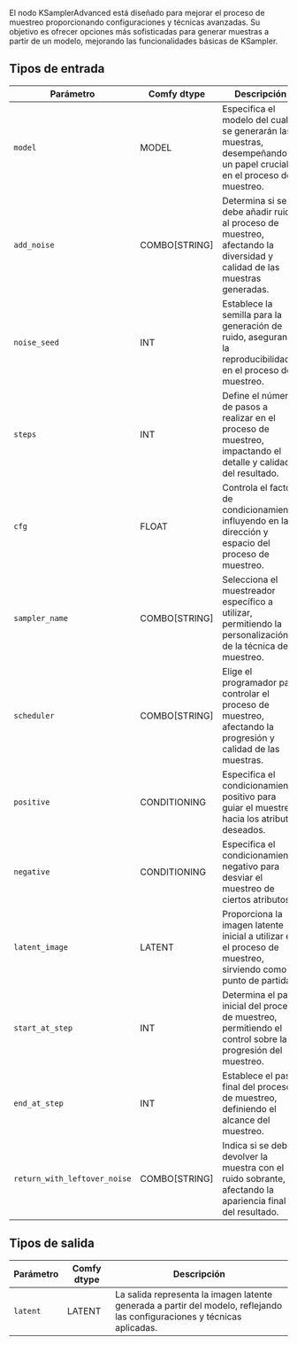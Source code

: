 
El nodo KSamplerAdvanced está diseñado para mejorar el proceso de muestreo proporcionando configuraciones y técnicas avanzadas. Su objetivo es ofrecer opciones más sofisticadas para generar muestras a partir de un modelo, mejorando las funcionalidades básicas de KSampler.
## Tipos de entrada

| Parámetro             | Comfy dtype | Descripción                                                                                                                                                                                                                                                                                                                                                     |
|----------------------|-------------|---------------------------------------------------------------------------------------------------------------------------------------------------------------------------------------------------------------------------------------------------------------------------------------------------------------------------------------------------------------------|
| `model`              | MODEL       | Especifica el modelo del cual se generarán las muestras, desempeñando un papel crucial en el proceso de muestreo.                                                                                                                                                                                                                      |
| `add_noise`          | COMBO[STRING] | Determina si se debe añadir ruido al proceso de muestreo, afectando la diversidad y calidad de las muestras generadas.                                                                                                                                                                                                             |
| `noise_seed`         | INT         | Establece la semilla para la generación de ruido, asegurando la reproducibilidad en el proceso de muestreo.                                                                                                                                                                                                                                     |
| `steps`              | INT         | Define el número de pasos a realizar en el proceso de muestreo, impactando el detalle y calidad del resultado.                                                                                                                                                                                                                   |
| `cfg`                | FLOAT       | Controla el factor de condicionamiento, influyendo en la dirección y espacio del proceso de muestreo.                                                                                                                                                                                                                                  |
| `sampler_name`       | COMBO[STRING] | Selecciona el muestreador específico a utilizar, permitiendo la personalización de la técnica de muestreo.                                                                                                                                                                                                                                  |
| `scheduler`          | COMBO[STRING] | Elige el programador para controlar el proceso de muestreo, afectando la progresión y calidad de las muestras.                                                                                                                                                                                                                   |
| `positive`           | CONDITIONING | Especifica el condicionamiento positivo para guiar el muestreo hacia los atributos deseados.                                                                                                                                                                                                                                     |
| `negative`           | CONDITIONING | Especifica el condicionamiento negativo para desviar el muestreo de ciertos atributos.                                                                                                                                                                                                                                     |
| `latent_image`       | LATENT      | Proporciona la imagen latente inicial a utilizar en el proceso de muestreo, sirviendo como punto de partida.                                                                                                                                                                                                                               |
| `start_at_step`      | INT         | Determina el paso inicial del proceso de muestreo, permitiendo el control sobre la progresión del muestreo.                                                                                                                                                                                                                               |
| `end_at_step`        | INT         | Establece el paso final del proceso de muestreo, definiendo el alcance del muestreo.                                                                                                                                                                                                                                         |
| `return_with_leftover_noise` | COMBO[STRING] | Indica si se debe devolver la muestra con el ruido sobrante, afectando la apariencia final del resultado.                                                                                                                                                                                                                               |

## Tipos de salida

| Parámetro   | Comfy dtype | Descripción                                                                                                               |
|-------------|-------------|------------------------------------------------------------------------------------------------------------------------------|
| `latent`    | LATENT      | La salida representa la imagen latente generada a partir del modelo, reflejando las configuraciones y técnicas aplicadas. |